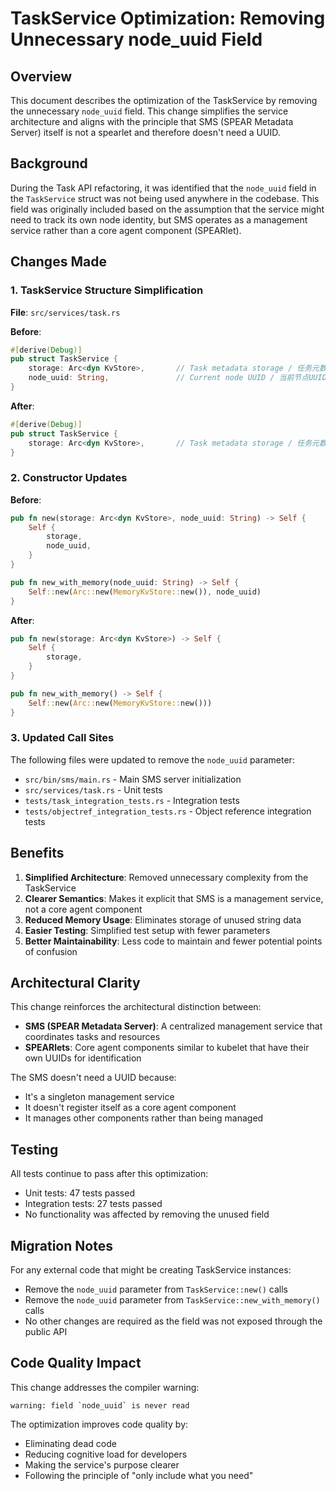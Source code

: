 # TaskService Optimization: Removing Unnecessary node_uuid Field

## Overview

This document describes the optimization of the TaskService by removing the unnecessary `node_uuid` field. This change simplifies the service architecture and aligns with the principle that SMS (SPEAR Metadata Server) itself is not a spearlet and therefore doesn't need a UUID.

## Background

During the Task API refactoring, it was identified that the `node_uuid` field in the `TaskService` struct was not being used anywhere in the codebase. This field was originally included based on the assumption that the service might need to track its own node identity, but SMS operates as a management service rather than a core agent component (SPEARlet).

## Changes Made

### 1. TaskService Structure Simplification

**File**: `src/services/task.rs`

**Before**:
```rust
#[derive(Debug)]
pub struct TaskService {
    storage: Arc<dyn KvStore>,       // Task metadata storage / 任务元数据存储
    node_uuid: String,               // Current node UUID / 当前节点UUID
}
```

**After**:
```rust
#[derive(Debug)]
pub struct TaskService {
    storage: Arc<dyn KvStore>,       // Task metadata storage / 任务元数据存储
}
```

### 2. Constructor Updates

**Before**:
```rust
pub fn new(storage: Arc<dyn KvStore>, node_uuid: String) -> Self {
    Self {
        storage,
        node_uuid,
    }
}

pub fn new_with_memory(node_uuid: String) -> Self {
    Self::new(Arc::new(MemoryKvStore::new()), node_uuid)
}
```

**After**:
```rust
pub fn new(storage: Arc<dyn KvStore>) -> Self {
    Self {
        storage,
    }
}

pub fn new_with_memory() -> Self {
    Self::new(Arc::new(MemoryKvStore::new()))
}
```

### 3. Updated Call Sites

The following files were updated to remove the `node_uuid` parameter:

- `src/bin/sms/main.rs` - Main SMS server initialization
- `src/services/task.rs` - Unit tests
- `tests/task_integration_tests.rs` - Integration tests
- `tests/objectref_integration_tests.rs` - Object reference integration tests

## Benefits

1. **Simplified Architecture**: Removed unnecessary complexity from the TaskService
2. **Clearer Semantics**: Makes it explicit that SMS is a management service, not a core agent component
3. **Reduced Memory Usage**: Eliminates storage of unused string data
4. **Easier Testing**: Simplified test setup with fewer parameters
5. **Better Maintainability**: Less code to maintain and fewer potential points of confusion

## Architectural Clarity

This change reinforces the architectural distinction between:

- **SMS (SPEAR Metadata Server)**: A centralized management service that coordinates tasks and resources
- **SPEARlets**: Core agent components similar to kubelet that have their own UUIDs for identification

The SMS doesn't need a UUID because:
- It's a singleton management service
- It doesn't register itself as a core agent component
- It manages other components rather than being managed

## Testing

All tests continue to pass after this optimization:
- Unit tests: 47 tests passed
- Integration tests: 27 tests passed
- No functionality was affected by removing the unused field

## Migration Notes

For any external code that might be creating TaskService instances:
- Remove the `node_uuid` parameter from `TaskService::new()` calls
- Remove the `node_uuid` parameter from `TaskService::new_with_memory()` calls
- No other changes are required as the field was not exposed through the public API

## Code Quality Impact

This change addresses the compiler warning:
```
warning: field `node_uuid` is never read
```

The optimization improves code quality by:
- Eliminating dead code
- Reducing cognitive load for developers
- Making the service's purpose clearer
- Following the principle of "only include what you need"